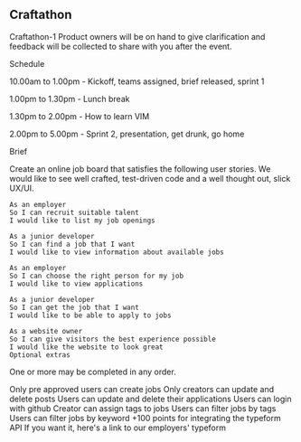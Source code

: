 Craftathon
----------
Craftathon-1
Product owners will be on hand to give clarification and feedback will be collected to share with you after the event.

Schedule

10.00am to 1.00pm - Kickoff, teams assigned, brief released, sprint 1

1.00pm to 1.30pm - Lunch break

1.30pm to 2.00pm - How to learn VIM

2.00pm to 5.00pm - Sprint 2, presentation, get drunk, go home

Brief

Create an online job board that satisfies the following user stories. We would like to see well crafted, test-driven code and a well thought out, slick UX/UI.

```
As an employer
So I can recruit suitable talent
I would like to list my job openings
```

```
As a junior developer
So I can find a job that I want
I would like to view information about available jobs
```

```
As an employer
So I can choose the right person for my job
I would like to view applications
```

```
As a junior developer
So I can get the job that I want
I would like to be able to apply to jobs
```

```
As a website owner
So I can give visitors the best experience possible
I would like the website to look great
Optional extras
```

One or more may be completed in any order.

Only pre approved users can create jobs
Only creators can update and delete posts
Users can update and delete their applications
Users can login with github
Creator can assign tags to jobs
Users can filter jobs by tags
Users can filter jobs by keyword
+100 points for integrating the typeform API
If you want it, here's a link to our employers' typeform
